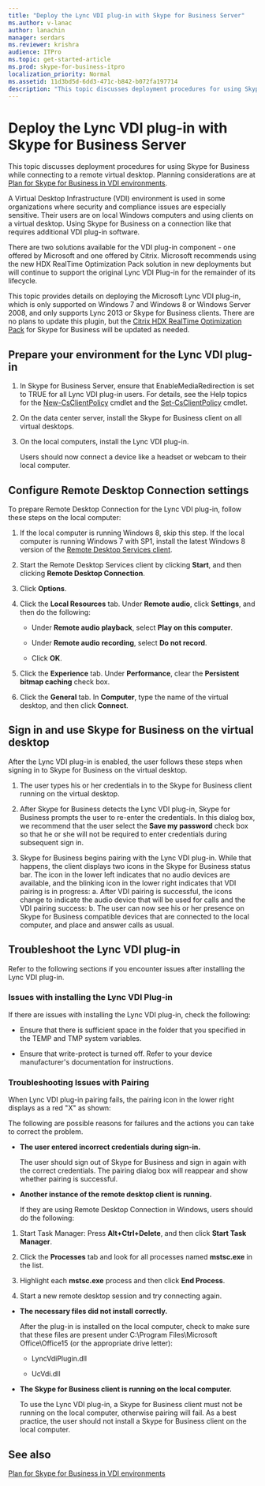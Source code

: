 ```yaml
---
title: "Deploy the Lync VDI plug-in with Skype for Business Server"
ms.author: v-lanac
author: lanachin
manager: serdars
ms.reviewer: krishra
audience: ITPro
ms.topic: get-started-article
ms.prod: skype-for-business-itpro
localization_priority: Normal
ms.assetid: 11d3bd5d-6dd3-471c-b842-b072fa197714
description: "This topic discusses deployment procedures for using Skype for Business while connecting to a remote virtual desktop."
---
```


# Deploy the Lync VDI plug-in with Skype for Business Server
 
This topic discusses deployment procedures for using Skype for Business while connecting to a remote virtual desktop. Planning considerations are at [Plan for Skype for Business in VDI environments](../../plan-your-deployment/clients-and-devices/vdi-environments.md).
  
A Virtual Desktop Infrastructure (VDI) environment is used in some organizations where security and compliance issues are especially sensitive. Their users are on local Windows computers and using clients on a virtual desktop. Using Skype for Business on a connection like that requires additional VDI plug-in software.
  
There are two solutions available for the VDI plug-in component - one offered by Microsoft and one offered by Citrix. Microsoft recommends using the new HDX RealTime Optimization Pack solution in new deployments but will continue to support the original Lync VDI Plug-in for the remainder of its lifecycle. 
  
This topic provides details on deploying the Microsoft Lync VDI plug-in, which is only supported on Windows 7 and Windows 8 or Windows Server 2008, and only supports Lync 2013 or Skype for Business clients. There are no plans to update this plugin, but the [Citrix HDX RealTime Optimization Pack](../../plan-your-deployment/clients-and-devices/vdi-environments.md#Citrix_RT) for Skype for Business will be updated as needed.
  
## Prepare your environment for the Lync VDI plug-in
<a name="Prepare_vdi"> </a>

1. In Skype for Business Server, ensure that EnableMediaRedirection is set to TRUE for all Lync VDI plug-in users. For details, see the Help topics for the [New-CsClientPolicy](https://docs.microsoft.com/powershell/module/skype/new-csclientpolicy?view=skype-ps) cmdlet and the [Set-CsClientPolicy](https://docs.microsoft.com/powershell/module/skype/set-csclientpolicy?view=skype-ps) cmdlet.
    
2. On the data center server, install the Skype for Business client on all virtual desktops.
    
3. On the local computers, install the Lync VDI plug-in.
    
    Users should now connect a device like a headset or webcam to their local computer.
    
## Configure Remote Desktop Connection settings
<a name="Prepare_vdi"> </a>

To prepare Remote Desktop Connection for the Lync VDI plug-in, follow these steps on the local computer:
  
1. If the local computer is running Windows 8, skip this step. If the local computer is running Windows 7 with SP1, install the latest Windows 8 version of the [Remote Desktop Services client](https://go.microsoft.com/fwlink/p/?LinkId=268032).
    
2. Start the Remote Desktop Services client by clicking **Start**, and then clicking **Remote Desktop Connection**.
    
3. Click **Options**.
    
4. Click the **Local Resources** tab. Under **Remote audio**, click **Settings**, and then do the following:
    
   - Under **Remote audio playback**, select **Play on this computer**.
    
   - Under **Remote audio recording**, select **Do not record**.
    
   - Click **OK**.
    
5. Click the **Experience** tab. Under **Performance**, clear the **Persistent bitmap caching** check box.
    
6. Click the **General** tab. In **Computer**, type the name of the virtual desktop, and then click **Connect**. 
    
## Sign in and use Skype for Business on the virtual desktop
<a name="SfB_signin"> </a>

After the Lync VDI plug-in is enabled, the user follows these steps when signing in to Skype for Business on the virtual desktop.
  
1. The user types his or her credentials in to the Skype for Business client running on the virtual desktop.
    
2. After Skype for Business detects the Lync VDI plug-in, Skype for Business prompts the user to re-enter the credentials. In this dialog box, we recommend that the user select the **Save my password** check box so that he or she will not be required to enter credentials during subsequent sign in.
    
3. Skype for Business begins pairing with the Lync VDI plug-in. While that happens, the client displays two icons in the Skype for Business status bar. The icon in the lower left indicates that no audio devices are available, and the blinking icon in the lower right indicates that VDI pairing is in progress:
    a. After VDI pairing is successful, the icons change to indicate the audio device that will be used for calls and the VDI pairing success:
    b. The user can now see his or her presence on Skype for Business compatible devices that are connected to the local computer, and place and answer calls as usual.
    
## Troubleshoot the Lync VDI plug-in
<a name="tshoot_VDI"> </a>

Refer to the following sections if you encounter issues after installing the Lync VDI plug-in.
  
### Issues with installing the Lync VDI Plug-in

If there are issues with installing the Lync VDI plug-in, check the following:
  
- Ensure that there is sufficient space in the folder that you specified in the TEMP and TMP system variables.
    
- Ensure that write-protect is turned off. Refer to your device manufacturer's documentation for instructions.
    
### Troubleshooting Issues with Pairing

When Lync VDI plug-in pairing fails, the pairing icon in the lower right displays as a red "X" as shown: 
  
The following are possible reasons for failures and the actions you can take to correct the problem. 
  
- **The user entered incorrect credentials during sign-in.**
    
    The user should sign out of Skype for Business and sign in again with the correct credentials. The pairing dialog box will reappear and show whether pairing is successful.
    
- **Another instance of the remote desktop client is running.**
    
    If they are using Remote Desktop Connection in Windows, users should do the following:
    
1. Start Task Manager: Press **Alt+Ctrl+Delete**, and then click **Start Task Manager**.
    
2. Click the **Processes** tab and look for all processes named **mstsc.exe** in the list.
    
3. Highlight each **mstsc.exe** process and then click **End Process**. 
    
4. Start a new remote desktop session and try connecting again. 
    
- **The necessary files did not install correctly.**
    
    After the plug-in is installed on the local computer, check to make sure that these files are present under C:\Program Files\Microsoft Office\Office15 (or the appropriate drive letter):
    
  - LyncVdiPlugin.dll
    
  - UcVdi.dll
    
- **The Skype for Business client is running on the local computer.**
    
    To use the Lync VDI plug-in, a Skype for Business client must not be running on the local computer, otherwise pairing will fail. As a best practice, the user should not install a Skype for Business client on the local computer.
    
## See also
<a name="tshoot_VDI"> </a>

[Plan for Skype for Business in VDI environments](../../plan-your-deployment/clients-and-devices/vdi-environments.md)
